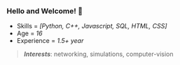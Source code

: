 ### Hello and Welcome! 🤗
- Skills = *[Python, C++, Javascript, SQL, HTML, CSS]*
- Age = *16*
- Experience = *1.5+ year* 
> _**Interests**_: networking, simulations, computer-vision
